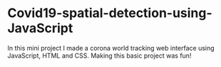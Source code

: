 # Covid19-spatial-detection-using-JavaScript
In this mini project I made a corona world tracking web interface using JavaScript, HTML and CSS.
Making this basic project was fun!
